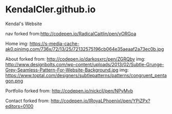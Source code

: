 # KendalCler.github.io
Kendal's Website

nav
forked from:http://codepen.io/RadicalCaitlin/pen/yORGoa

Home
img: https://s-media-cache-ak0.pinimg.com/736x/72/13/25/72132575196cb064e35aeaaf2a73ec0b.jpg



About
forked from: http://codepen.io/darkosxrc/pen/ZGRQbv
img: http://www.designbolts.com/wp-content/uploads/2013/02/Subtle-Grunge-Grey-Seamless-Pattern-For-Website-Background.jpg
img: https://www.toptal.com/designers/subtlepatterns/patterns/congruent_pentagon.png


Portfolio
forked from: http://codepen.io/nickcil/pen/NPyMvb


Contact
forked from: http://codepen.io/IRoyaLPhoenixI/pen/YPjZPx?editors=0100
